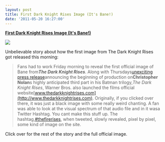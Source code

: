 ```yaml
---
layout: post
title: First Dark Knight Rises Image (It's Bane!)
date: '2011-05-20 16:27:00'
---
```


**[First Dark Knight Rises Image (It's
Bane!)](http://feedproxy.google.com/~r/slashfilm/~3/qkZYZn3UG2s/)**

![](http://bitcast-a-sm.bitgravity.com/slashfilm/wp/wp-content/images/The-Dark-Knight-Rises-Bane-Crop.jpg)

Unbelievable story about how the first image from The Dark Knight Rises
got released this morning:

> Fans had to work Friday morning to reveal the first official image of
> Bane from***The Dark Knight Rises***. Along with Thursdays[unexciting
> press
> release](http://www.slashfilm.com/requisite-press-release-passon-the-dark-knight-rises-begins-filming-info-announced/)announcing
> the beginning of production on**Christopher Nolan**s highly
> anticipated third part in his Batman trilogy,*The Dark Knight Rises*,
> Warner Bros. also launched the films official
> website[](http://www.thedarkknightrises.com/)[www.thedarkknightrises.com](http://www.thedarkknightrises.com).
> Originally, if you clicked over there, it was just a black image with
> some really weird chanting. A fan was able to look at the visual
> spectrum of that audio file and in it wasa Twitter Hashtag. You cant
> make this stuff up. The
> hashtag,[\#thefirerises](http://twitter.com/#!/search?q=%23thefirerises),
> when tweeted, slowly revealed, pixel by pixel, some kind of image on
> the site.

Click over for the rest of the story and the full official image.

